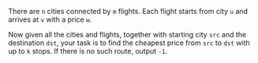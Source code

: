 There are `n` cities connected by `m` flights. Each flight starts from city `u` and arrives at `v` with a price `w`.

Now given all the cities and flights, together with starting city `src` and the destination `dst`, your task is to find the cheapest price from `src` to `dst` with up to `k` stops. If there is no such route, output `-1`.